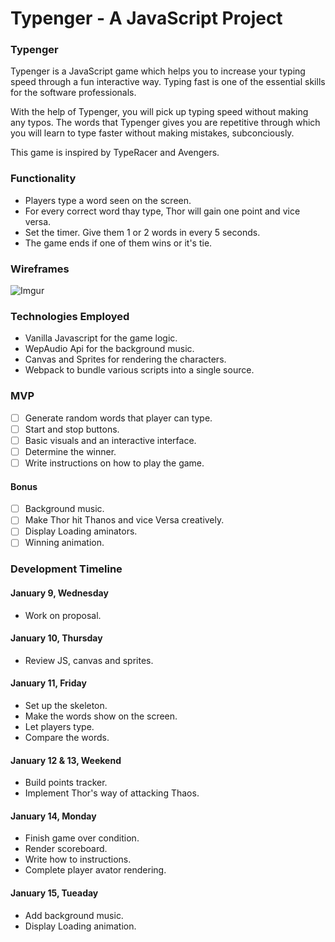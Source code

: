 # Typenger - A JavaScript Project

### Typenger

Typenger is a JavaScript game which helps you to increase your typing speed through a fun interactive way. Typing fast is one of the essential skills for the software professionals.

With the help of Typenger, you will pick up typing speed without making any typos. The words that Typenger gives you are repetitive through which you will learn to type faster without making mistakes, subconciously.

This game is inspired by TypeRacer and Avengers.

### Functionality

* Players type a word seen on the screen. 
* For every correct word thay type, Thor will gain one point and vice versa.
* Set the timer. Give them 1 or 2 words in  every 5 seconds.
* The game ends if one of them wins or it's tie.

### Wireframes

![Imgur](https://i.imgur.com/U0QBynU.png)

### Technologies Employed

* Vanilla Javascript for the game logic.
* WepAudio Api for the background music.
* Canvas and Sprites for rendering the characters.
* Webpack to bundle various scripts into a single source.

### MVP

- [ ] Generate random words that player can type.
- [ ] Start and stop buttons.
- [ ] Basic visuals and an interactive interface.
- [ ] Determine the winner.
- [ ] Write instructions on how to play the game.

#### Bonus

- [ ] Background music.
- [ ] Make Thor hit Thanos and vice Versa creatively.
- [ ] Display Loading aminators.
- [ ] Winning animation.

### Development Timeline

#### January 9, Wednesday

* Work on proposal.

#### January 10, Thursday

* Review JS, canvas and sprites.

#### January 11, Friday

* Set up the skeleton.
* Make the words show on the screen.
* Let players type.
* Compare the words.

#### January 12 & 13, Weekend

* Build points tracker.
* Implement Thor's way of attacking Thaos.

#### January 14, Monday

* Finish game over condition.
* Render scoreboard.
* Write how to instructions.
* Complete player avator rendering.

#### January 15, Tueaday

* Add background music.
* Display Loading animation.
